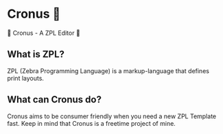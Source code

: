 # Cronus 🦓
🦓 Cronus - A ZPL Editor 🦓

## What is ZPL?
ZPL (Zebra Programming Language) is a markup-language that defines print layouts.

## What can Cronus do?
Cronus aims to be consumer friendly when you need a new ZPL Template fast. Keep in mind that Cronus is a freetime project of mine.
